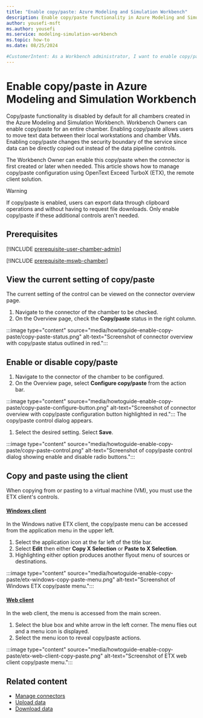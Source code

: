 ```yaml
---
title: "Enable copy/paste: Azure Modeling and Simulation Workbench"
description: Enable copy/paste functionality in Azure Modeling and Simulation Workbench.
author: yousefi-msft
ms.author: yousefi
ms.service: modeling-simulation-workbench
ms.topic: how-to
ms.date: 08/25/2024

#CustomerIntent: As a Workbench administrator, I want to enable copy/paste functionality to allow users to be able to copy and paste into and out of a Workbench VM.
---
```

# Enable copy/paste in Azure Modeling and Simulation Workbench

Copy/paste functionality is disabled by default for all chambers created in the Azure Modeling and Simulation Workbench. Workbench Owners can enable copy/paste for an entire chamber. Enabling copy/paste allows users to move text data between their local workstations and chamber VMs. Enabling copy/paste changes the security boundary of the service since data can be directly copied out instead of the data pipeline controls.

The Workbench Owner can enable this copy/paste when the connector is first created or later when needed. This article shows how to manage copy/paste configuration using OpenText Exceed TurboX (ETX), the remote client solution.

> [!WARNING]
> If copy/paste is enabled, users can export data through clipboard operations and without having to request file downloads. Only enable copy/paste if these additional controls aren't needed.

## Prerequisites

[!INCLUDE [prerequisite-user-chamber-admin](includes/prereq/prerequisite-user-chamber-admin.md)]

[!INCLUDE [prerequisite-mswb-chamber](includes/prereq/prerequisite-mswb-chamber.md)]

## View the current setting of copy/paste

The current setting of the control can be viewed on the connector overview page.

1. Navigate to the connector of the chamber to be checked.
1. On the Overview page, check the **Copy/paste** status in the right column.

:::image type="content" source="media/howtoguide-enable-copy-paste/copy-paste-status.png" alt-text="Screenshot of connector overview with copy/paste status outlined in red.":::

## Enable or disable copy/paste

1. Navigate to the connector of the chamber to be configured.
1. On the Overview page, select **Configure copy/paste** from the action bar.

:::image type="content" source="media/howtoguide-enable-copy-paste/copy-paste-configure-button.png" alt-text="Screenshot of connector overview with copy/paste configuration button highlighted in red.":::
The copy/paste control dialog appears.

1. Select the desired setting. Select **Save**.

:::image type="content" source="media/howtoguide-enable-copy-paste/copy-paste-control.png" alt-text="Screenshot of copy/paste control dialog showing enable and disable radio buttons.":::

## Copy and paste using the client

When copying from or pasting to a virtual machine (VM), you must use the ETX client's controls.

#### [Windows client](#tab/windows)

In the Windows native ETX client, the copy/paste menu can be accessed from the application menu in the upper left.

1. Select the application icon at the far left of the title bar.
1. Select **Edit** then either **Copy X Selection** or **Paste to X Selection**.
1. Highlighting either option produces another flyout menu of sources or destinations.

:::image type="content" source="media/howtoguide-enable-copy-paste/etx-windows-copy-paste-menu.png" alt-text="Screenshot of Windows ETX copy/paste menu.":::

#### [Web client](#tab/web)

In the web client, the menu is accessed from the main screen.

1. Select the blue box and white arrow in the left corner. The menu flies out and a menu icon is displayed.
1. Select the menu icon to reveal copy/paste actions.

:::image type="content" source="media/howtoguide-enable-copy-paste/etx-web-client-copy-paste.png" alt-text="Screenshot of ETX web client copy/paste menu.":::

## Related content

* [Manage connectors](./how-to-guide-set-up-networking.md)
* [Upload data](./how-to-guide-upload-data.md)
* [Download data](./how-to-guide-download-data.md)
